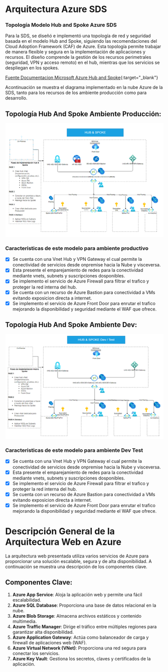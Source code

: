 # Arquitectura Azure SDS

### Topología Modelo Hub and Spoke Azure SDS

Para la SDS, se diseñó e implementó una topología de red y seguridad basada en el modelo Hub and Spoke, siguiendo las recomendaciones del Cloud Adoption Framework (CAF) de Azure. Esta topología permite trabajar de manera flexible y segura en la implementación de aplicaciones y recursos. El diseño comprende la gestión de los recursos perimetrales (seguridad, VPN y acceso remoto) en el hub, mientras que los servicios se despliegan en los spokes.

[Fuente Documentacion Microsoft Azure Hub and Spoke](https://learn.microsoft.com/es-es/azure/architecture/networking/architecture/hub-spoke?tabs=cli){:target="_blank"}

Acontinuación se muestra el diagrama implementado en la nube Azure de la SDS, tanto para los recursos de los ambiente producción como para desarrollo.

## Topología Hub And Spoke Ambiente Producción:

![Topologia Hub And Spoke Ambiente Prod](imagenes/hubandspokeprod.png)

### Caracteristicas de este modelo para ambiente productivo

- [x] Se cuenta con una Vnet Hub y VPN Gateway el cual permite la conectividad de servicios desde onpremise hacia la Nube y visceversa.
- [x] Esta presente el emparejamiento de redes para la conectividad mediante vnets, subnets y suscripciones dosponibles.
- [x] Se implemento el servicio de Azure Firewall para filtrar el trafico y proteger la red interna del hub.
- [x] Se cuenta con un recurso de Azure Bastion para conectividad a VMs evitando exposicion directa a internet.
- [x] Se implemento el servicio de Azure Front Door para enrutar el trafico mejorando la disponibilidad y seguridad mediante el WAF que ofrece.

## Topología Hub And Spoke Ambiente Dev:

![Topologia Hub And Spoke Ambiente Dev](imagenes/hubandspokedev.png)

### Caracteristicas de este modelo para ambiente Dev Test

- [x] Se cuenta con una Vnet Hub y VPN Gateway el cual permite la conectividad de servicios desde onpremise hacia la Nube y visceversa.
- [x] Esta presente el emparejamiento de redes para la conectividad mediante vnets, subnets y suscripciones dosponibles.
- [x] Se implemento el servicio de Azure Firewall para filtrar el trafico y proteger la red interna del hub.
- [x] Se cuenta con un recurso de Azure Bastion para conectividad a VMs evitando exposicion directa a internet.
- [x] Se implemento el servicio de Azure Front Door para enrutar el trafico mejorando la disponibilidad y seguridad mediante el WAF que ofrece.

# Descripción General de la Arquitectura Web en Azure

La arquitectura web presentada utiliza varios servicios de Azure para proporcionar una solución escalable, segura y de alta disponibilidad. A continuación se muestra una descripción de los componentes clave.

## Componentes Clave:

1. **Azure App Service**: Aloja la aplicación web y permite una fácil escalabilidad.
2. **Azure SQL Database**: Proporciona una base de datos relacional en la nube.
3. **Azure Blob Storage**: Almacena archivos estáticos y contenido multimedia.
4. **Azure Traffic Manager**: Dirige el tráfico entre múltiples regiones para garantizar alta disponibilidad.
5. **Azure Application Gateway**: Actúa como balanceador de carga y firewall de aplicaciones web (WAF).
6. **Azure Virtual Network (VNet)**: Proporciona una red segura para conectar los servicios.
7. **Azure Key Vault**: Gestiona los secretos, claves y certificados de la aplicación.
